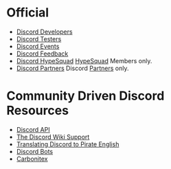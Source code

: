 <!-- TITLE: Discord Resources -->
<!-- SUBTITLE: Below is a list of useful Discord Resources -->

# Official
* [Discord Developers](http://discord.gg/discord-developers)
* [Discord Testers](http://discord.gg/discord-testers)
* [Discord Events](http://discord.gg/events)
* [Discord Feedback](https://discord.gg/discord-feedback)
* [Discord HypeSquad](https://discordapp.com/hypesquad) [HypeSquad](https://discord.wiki/hypesquad) Members only.
* [Discord Partners](https://discordapp.com/partners) Discord [Partners](https://discord.wiki/partner) only.


# Community Driven Discord Resources
* [Discord API](http://discord.gg/discord-api)
* [The Discord Wiki Support](https://discordapp.com/invite/WHz5r3N)
* [Translating Discord to Pirate English](https://discordapp.com/invite/N2SEsmn)
* [Discord Bots](https://discordapp.com/invite/0cDvIgU2voWn4BaD)
* [Carbonitex](https://carbonitex.net/)